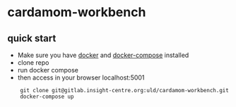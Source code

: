 # cardamom-workbench


## quick start

- Make sure you have [docker](https://docs.docker.com/engine/install/) and [docker-compose](https://docs.docker.com/compose/install/) installed
- clone repo
- run docker compose
- then access in your browser localhost:5001

```
    git clone git@gitlab.insight-centre.org:uld/cardamom-workbench.git
    docker-compose up
```


